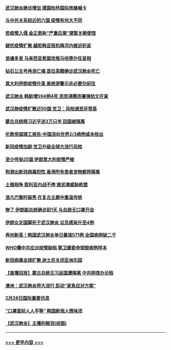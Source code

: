 #### [武汉肺炎确诊增加 德国柏林国际旅展喊卡](../pages/prog202/a102788529.md?t=02291931) 
#### [与中共关系较近的六国 疫情有何大不同](../pages/prog202/a102788521.md?t=02291931) 
#### [若疫情入侵 金正恩称“严重后果”德暂关朝使馆](../pages/prog202/a102788512.md?t=02291931) 
#### [疑忧疫情扩散 越拒韩亚班机降河内被迫折返](../pages/prog202/a102788502.md?t=02291931) 
#### [诡谲多变 马来西亚希盟改推马哈蒂尔任首相](../pages/prog202/a102788477.md?t=02291931) 
#### [钻石公主号再添亡魂 首位英籍确诊武汉肺炎死亡](../pages/prog202/a102788362.md?t=02291931) 
#### [意大利伊朗疫情升高 美旅游警示非必要勿前往](../pages/prog202/a102788341.md?t=02291931) 
#### [武汉肺炎 韩新增594例4死 民怨沸腾连署弹劾文在寅](../pages/prog202/a102788308.md?t=02291931) 
#### [武汉肺疫情扩散近50国 世卫：风险调至非常高](../pages/prog202/a102788300.md?t=02291931) 
#### [蒙古总统晤习近平送3万只羊 回国被隔离](../pages/prog202/a102788275.md?t=02291931) 
#### [伦敦帝国理工报告:中国流向世界2/3病例或未检出](../pages/prog202/a102788174.md?t=02291931) 
#### [新冠疫情加剧 世卫升级全球大流行风险](../pages/prog202/a102788185.md?t=02291931) 
#### [至少传染25国 伊朗意大利疫情严峻](../pages/prog202/a102788165.md?t=02291931) 
#### [狗测出新冠病毒阳性 香港所有患者宠物都将隔离](../pages/prog202/a102788129.md?t=02291931) 
#### [土俄相争 叙利亚内战不停 难民潮威胁欧盟](../pages/prog202/a102788119.md?t=02291931) 
#### [浪凡巴黎时装秀 在复古主题中重温传统](../pages/prog202/a102788123.md?t=02291931) 
#### [惨了 伊朗副总统确诊前1天 与总统无口罩开会](../pages/prog202/a102787962.md?t=02291931) 
#### [伊朗女足国脚死于武汉肺炎 议员感染升至4例](../pages/prog202/a102788031.md?t=02291931) 
#### [再创新高！韩国武汉肺炎单日暴涨571例 全国病例破二千](../pages/prog202/a102788011.md?t=02291931) 
#### [WHO曝中共应对疫情缺陷 鄂卫建委命销毁病例样本](../pages/prog202/a102787994.md?t=02291931) 
#### [新冠病毒全球扩散 迪士尼关闭亚洲乐园](../pages/prog202/a102787990.md?t=02291931) 
#### [【直播回放】蒙古总统见习返国遭隔离 中共网信办沦陷](../pages/prog202/a102787708.md?t=02291931) 
#### [澳洲：武汉肺炎将大流行 启动“紧急应对方案”](../pages/prog202/a102787765.md?t=02291931) 
#### [2月28日国际重要讯息](../pages/prog202/a102787755.md?t=02291931) 
#### [“口罩面前人人平等” 韩国新规人情味浓](../pages/prog202/a102787718.md?t=02291931) 
#### [【武汉肺炎】主播的眼泪(组图)](../pages/prog202/a102786822.md?t=02291931) 

----
#### [ >>> 更早内容 <<< ](../indexes/prog202-earlier.md)
